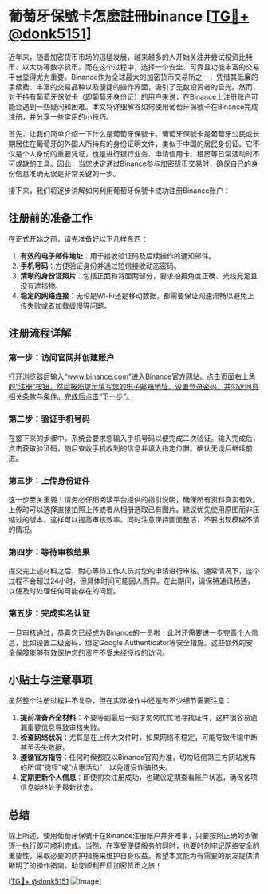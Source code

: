 # 葡萄牙保號卡怎麽註冊binance [[TG💪+ @donk5151](https://t.me/s/donk5151)]

近年来，随着加密货币市场的迅猛发展，越来越多的人开始关注并尝试投资比特币、以太坊等数字货币。而在这个过程中，选择一个安全、可靠且功能丰富的交易平台显得尤为重要。Binance作为全球最大的加密货币交易所之一，凭借其低廉的手续费、丰富的交易品种以及便捷的操作界面，吸引了无数投资者的目光。然而，对于持有葡萄牙保號卡（即葡萄牙身份证）的用户来说，在Binance上注册账户可能会遇到一些疑问和困难。本文将详细解答如何使用葡萄牙保號卡在Binance完成注册，并分享一些实用的小技巧。

首先，让我们简单介绍一下什么是葡萄牙保號卡。葡萄牙保號卡是葡萄牙公民或长期居住在葡萄牙的外国人所持有的身份证明文件，类似于中国的居民身份证。它不仅是个人身份的重要凭证，也是进行银行业务、申请信用卡、租房等日常活动时不可或缺的工具。因此，当您决定通过Binance参与加密货币交易时，确保自己的身份信息准确无误是非常关键的一步。

接下来，我们将逐步讲解如何利用葡萄牙保號卡成功注册Binance账户：

## 注册前的准备工作

在正式开始之前，请先准备好以下几样东西：
1. **有效的电子邮件地址**：用于接收验证码及后续操作的通知邮件。
2. **手机号码**：方便验证身份并通过短信接收动态密码。
3. **清晰的身份证照片**：包括正面和背面两部分，要求拍摄角度正确、光线充足且没有遮挡物。
4. **稳定的网络连接**：无论是Wi-Fi还是移动数据，都需要保证网速流畅以避免上传失败或者加载缓慢等问题。

## 注册流程详解

### 第一步：访问官网并创建账户

打开浏览器后输入“www.binance.com”进入Binance官方网站。点击页面右上角的“注册”按钮，然后按照提示填写您的电子邮箱地址、设置登录密码，并勾选同意相关条款与条件。完成后点击“下一步”。

### 第二步：验证手机号码

在接下来的步骤中，系统会要求您输入手机号码以便完成二次验证。输入完成后，点击获取验证码，随后查收手机收到的信息并填入指定位置。确认无误后继续前进。

### 第三步：上传身份证件

这一步至关重要！请务必仔细阅读平台提供的指引说明，确保所有资料真实有效。上传时可以选择直接拍照上传或者从相册选取已有图片。建议优先使用原图而非压缩过的版本，这样可以提高审核效率。同时注意保持画面整洁，不要出现模糊不清的情况。

### 第四步：等待审核结果

提交完上述材料之后，耐心等待工作人员对您的申请进行审核。通常情况下，这个过程不会超过24小时，但具体时间可能因人而异。在此期间，请保持通讯畅通，以便及时处理任何可能存在的问题。

### 第五步：完成实名认证

一旦审核通过，恭喜您已经成为Binance的一员啦！此时还需要进一步完善个人信息，比如设置二级密码、绑定Google Authenticator等安全措施。这些额外的安全保障能够有效保护您的资产不受未经授权的访问。

## 小贴士与注意事项

虽然整个注册过程并不复杂，但在实际操作中还是有不少细节需要注意：

1. **提前准备齐全材料**：不要等到最后一刻才匆匆忙忙地寻找证件，这样很容易遗漏重要信息导致审核失败。
2. **检查网络状况**：尤其是在上传大文件时，如果网络不稳定，可能导致传输中断甚至丢失数据。
3. **遵循官方指导**：任何时候都应以Binance官网为准，切勿轻信第三方网站发布的所谓“捷径”或“优惠活动”，以免遭受诈骗损失。
4. **定期更新个人信息**：即使初次注册成功，也建议定期查看账户状态，确保各项信息始终处于最新状态。

## 总结

综上所述，使用葡萄牙保號卡在Binance注册账户并非难事，只要按照正确的步骤逐一执行即可顺利完成。当然，在享受便捷服务的同时，也要时刻牢记网络安全的重要性，采取必要的防护措施来维护自身权益。希望本文能为有需要的朋友提供清晰明了的操作指南，助您顺利开启加密货币之旅！

[[TG💪+ @donk5151](https://t.me/s/donk5151) ![Image](https://i.postimg.cc/rwNCRYN7/Snipaste-2025-04-30-17-27-05.png)]